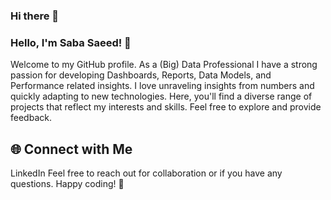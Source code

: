 ### Hi there 👋

<!--
**SabaSaeedSW/SabaSaeedSW** is a ✨ _special_ ✨ repository because its `README.md` (this file) appears on your GitHub profile.

Here are some ideas to get you started:

- 🔭 I’m currently working on ...
- 🌱 I’m currently learning ...
- 👯 I’m looking to collaborate on ...
- 🤔 I’m looking for help with ...
- 💬 Ask me about ...
- 📫 How to reach me: ...
- 😄 Pronouns: ...
- ⚡ Fun fact: ...
-->
### Hello, I'm Saba Saeed! 👋
Welcome to my GitHub profile. As a (Big) Data Professional I have a strong passion for developing Dashboards, Reports, Data Models, and Performance related insights. I love unraveling insights from numbers and quickly adapting to new technologies. Here, you'll find a diverse range of projects that reflect my interests and skills. Feel free to explore and provide feedback.

## 🌐 Connect with Me
LinkedIn Feel free to reach out for collaboration or if you have any questions. Happy coding! 🚀

